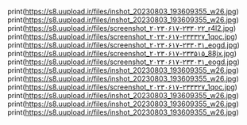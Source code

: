 print(https://s8.uupload.ir/files/inshot_20230803_193609355_w26.jpg) print(https://s8.uupload.ir/files/inshot_20230803_193609355_w26.jpg) print(https://s8.uupload.ir/files/screenshot_۲۰۲۳۰۶۱۷-۲۳۳۰۲۲_r4l2.jpg) print(https://s8.uupload.ir/files/screenshot_۲۰۲۳۰۶۱۷-۲۳۳۳۲۷_1qoc.jpg) print(https://s8.uupload.ir/files/screenshot_۲۰۲۳۰۶۱۷-۲۳۳۰۳۱_eogd.jpg) print(https://s8.uupload.ir/files/screenshot_۲۰۲۳۰۶۱۷-۲۳۳۵۱۵_88jx.jpg) print(https://s8.uupload.ir/files/screenshot_۲۰۲۳۰۶۱۷-۲۳۳۰۳۱_eogd.jpg) print(https://s8.uupload.ir/files/inshot_20230803_193609355_w26.jpg) print(https://s8.uupload.ir/files/inshot_20230803_193609355_w26.jpg) print(https://s8.uupload.ir/files/screenshot_۲۰۲۳۰۶۱۷-۲۳۳۳۲۷_1qoc.jpg) print(https://s8.uupload.ir/files/inshot_20230803_193609355_w26.jpg) print(https://s8.uupload.ir/files/inshot_20230803_193609355_w26.jpg) print(https://s8.uupload.ir/files/inshot_20230803_193609355_w26.jpg)
